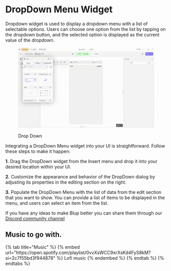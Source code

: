 # DropDown Menu Widget

Dropdown widget is used to display a dropdown menu with a list of selectable options. Users can choose one option from the list by tapping on the dropdown button, and the selected option is displayed as the current value of the dropdown.

<figure><img src="../../../.gitbook/assets/alert-dialog.gif" alt="Drop Down"><figcaption><p>Drop Down</p></figcaption></figure>

Integrating a DropDown Menu widget into your UI is straightforward. Follow these steps to make it happen:

**1.** Drag the DropDown widget from the Insert menu and drop it into your desired location within your UI.

**2.** Customize the appearance and behavior of the DropDown dialog by adjusting its properties in the editing section on the right.

**3.** Populate the DropDown Menu with the list of data from the edit section that you want to show. You can provide a list of items to be displayed in the menu, and users can select an item from the list.

If you have any ideas to make Blup better you can share them through our [Discord community channel ](https://discord.com/channels/940632966093234176/965313562425823303)

## Music to go with.
 
<div class="container">
  {% tab title="Music" %}
  {% embed url="https://open.spotify.com/playlist/0vvXsWCC9xrXsKd4FyS8kM?si=2c7f55bd3f944878" %}
  Lofi music
  {% endembed %}
  {% endtab %}
  {% endtabs %}
</div>